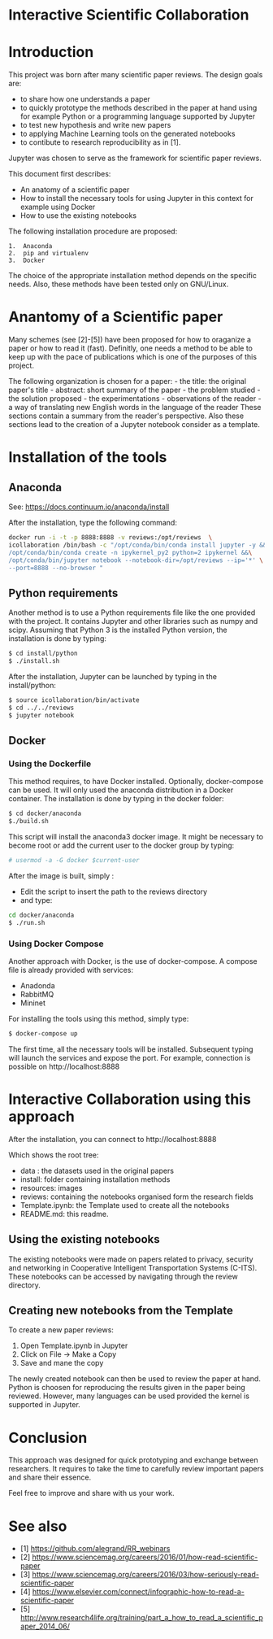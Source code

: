 
# Interactive Scientific Collaboration


# Introduction

This project was born after many scientific paper reviews.
The design goals are:
   - to share how one understands a paper
   - to quickly prototype the methods described in the paper at hand using for
   example Python or a programming language supported by Jupyter
   - to test new hypothesis and write new papers
   - to applying Machine Learning tools on the generated notebooks
   - to contibute to research reproducibility as in [1].

Jupyter was chosen to serve as the framework for scientific paper reviews.

This document first describes:
   - An anatomy of a scientific paper
   - How to install the necessary tools for using Jupyter in this context
     for example using Docker
   - How to use the existing notebooks

The following  installation procedure are proposed:

    1.  Anaconda
    2.  pip and virtualenv
    3.  Docker

The choice of the appropriate installation method depends on the specific needs.
Also, these methods have been tested only on GNU/Linux.

# Anantomy of a Scientific paper

Many schemes (see [2]-[5]) have been proposed for how to oraganize a paper
or how to read it (fast). Definitly, one needs a method to be able to keep up
with the pace of publications which is one of the purposes of this project.

The following organization is chosen for a paper:
    - the title: the original paper's title
    - abstract: short summary of the paper
    - the problem studied
    - the solution proposed
    - the experimentations
    - observations of the reader
    - a way of translating new English words in the language of the reader
These sections contain a summary from the reader's perspective.
Also these sections lead to the creation of a Jupyter notebook consider as a template.

# Installation of the tools

## Anaconda

See: https://docs.continuum.io/anaconda/install

After the installation, type the following command:

```bash
docker run -i -t -p 8888:8888 -v reviews:/opt/reviews  \
icollaboration /bin/bash -c "/opt/conda/bin/conda install jupyter -y &&\
/opt/conda/bin/conda create -n ipykernel_py2 python=2 ipykernel &&\
/opt/conda/bin/jupyter notebook --notebook-dir=/opt/reviews --ip='*' \
--port=8888 --no-browser "
```


## Python requirements

Another method is to use a Python requirements file like the one provided with
the project. It contains Jupyter and other libraries such as numpy and scipy.
Assuming that Python 3 is the installed Python version, the installation
is done by typing:

```bash
$ cd install/python
$ ./install.sh
```

After the installation, Jupyter can be launched by typing in the install/python:

```bash
$ source icollaboration/bin/activate
$ cd ../../reviews
$ jupyter notebook
```

## Docker

### Using the Dockerfile
This method requires, to have Docker installed. Optionally, docker-compose can
be used. It will only used the anaconda distribution in a Docker container.
The installation is done by typing in the docker folder:

```bash
$ cd docker/anaconda
$./build.sh
```
This script will install the anaconda3 docker image. It might be necessary
to become root or add the current user to the docker group by typing:

```bash
# usermod -a -G docker $current-user
```


After the image is built, simply :
- Edit the script to insert the path to the reviews directory
- and type:

```bash
cd docker/anaconda
$ ./run.sh
```

### Using Docker Compose

Another approach with Docker, is the use of docker-compose. A compose file is
already provided with services:

- Anadonda
- RabbitMQ
- Mininet

For installing the tools using this method, simply type:

```bash
$ docker-compose up
```

The first time, all the necessary tools will be installed. Subsequent
typing will launch the services and expose the port.
For example, connection is possible on http://localhost:8888



# Interactive Collaboration using this approach

After the installation, you can connect to http://localhost:8888

Which shows the root tree:
 - data : the datasets used in the original papers
 - install: folder containing installation methods
 - resources: images
 - reviews: containing the notebooks organised form the research fields
 - Template.ipynb: the Template used to create all the notebooks
 - README.md: this readme.


## Using the existing notebooks

The existing notebooks were made on papers related to privacy, security
and networking in Cooperative Intelligent Transportation Systems (C-ITS).
These notebooks can be accessed by navigating through the review directory.


## Creating new notebooks from the Template

To create a new paper reviews:
1. Open Template.ipynb in Jupyter
2. Click on File -> Make a Copy
3. Save and mane the copy

The newly created notebook can then be used to review the paper at hand.
Python is choosen for  reproducing the results given in the paper being reviewed.
However, many languages can be used provided the kernel is supported in Jupyter.


# Conclusion
This approach was designed for quick prototyping and exchange between researchers.
It requires to take the time to carefully review important papers and share their essence.

Feel free to improve and share with us your work.


# See also

* [1] https://github.com/alegrand/RR_webinars
* [2] https://www.sciencemag.org/careers/2016/01/how-read-scientific-paper
* [3] https://www.sciencemag.org/careers/2016/03/how-seriously-read-scientific-paper
* [4] https://www.elsevier.com/connect/infographic-how-to-read-a-scientific-paper
* [5] http://www.research4life.org/training/part_a_how_to_read_a_scientific_paper_2014_06/

